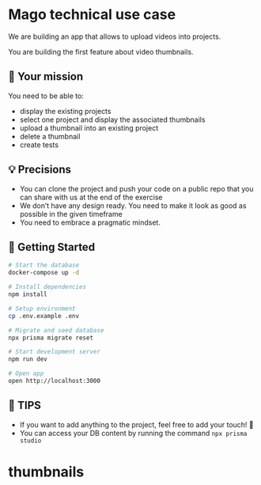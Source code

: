 # Mago technical use case

We are building an app that allows to upload videos into projects.

You are building the first feature about video thumbnails.

## 🎯 Your mission

You need to be able to:

- display the existing projects
- select one project and display the associated thumbnails
- upload a thumbnail into an existing project
- delete a thumbnail
- create tests

## 💡 Precisions

- You can clone the project and push your code on a public repo that you can share with us at the end of the exercise
- We don’t have any design ready. You need to make it look as good as possible in the given timeframe
- You need to embrace a pragmatic mindset.

## 🏁 Getting Started

```bash
# Start the database
docker-compose up -d

# Install dependencies
npm install

# Setup environment
cp .env.example .env

# Migrate and seed database
npx prisma migrate reset

# Start development server
npm run dev

# Open app
open http://localhost:3000
```

## 🤝 TIPS

- If you want to add anything to the project, feel free to add your touch! 💅
- You can access your DB content by running the command `npx prisma studio`
# thumbnails
